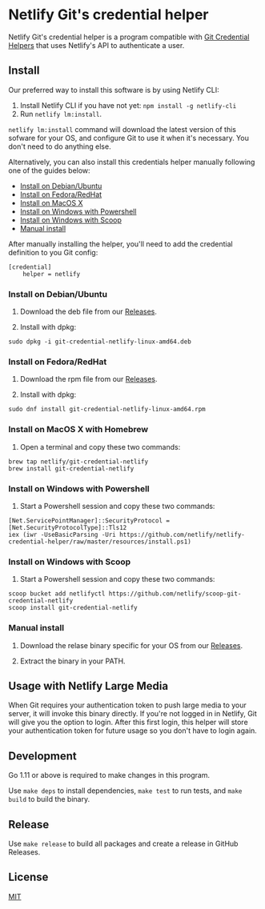 # Netlify Git's credential helper

Netlify Git's credential helper is a program compatible with [Git Credential Helpers](https://git-scm.com/docs/gitcredentials)
that uses Netlify's API to authenticate a user.

## Install

Our preferred way to install this software is by using Netlify CLI:

1. Install Netlify CLI if you have not yet: `npm install -g netlify-cli`
2. Run `netlify lm:install`.

`netlify lm:install` command will download the latest version of this sofware 
for your OS, and configure Git to use it when it's necessary. You don't need to
do anything else.

Alternatively, you can also install this credentials helper manually following one of the guides below:

- [Install on Debian/Ubuntu](#install-on-debianubuntu)
- [Install on Fedora/RedHat](#install-on-fedoraredhat)
- [Install on MacOS X](#install-on-macos-x-with-homebrew)
- [Install on Windows with Powershell](#install-on-windows-with-powershell)
- [Install on Windows with Scoop](#install-on-windows-with-scoop)
- [Manual install](#manual-install)

After manually installing the helper, you'll need to add the credential definition to you Git config:

```
[credential]
	helper = netlify
```

### Install on Debian/Ubuntu

1. Download the deb file from our [Releases]("https://github.com/netlify/netlify-credential-helper/releases").

2. Install with dpkg:

```
sudo dpkg -i git-credential-netlify-linux-amd64.deb
```

### Install on Fedora/RedHat

1. Download the rpm file from our [Releases]("https://github.com/netlify/netlify-credential-helper/releases").

2. Install with dpkg:

```
sudo dnf install git-credential-netlify-linux-amd64.rpm
```

### Install on MacOS X with Homebrew

1. Open a terminal and copy these two commands:

```
brew tap netlify/git-credential-netlify
brew install git-credential-netlify
```

### Install on Windows with Powershell

1. Start a Powershell session and copy these two commands:

```
[Net.ServicePointManager]::SecurityProtocol = [Net.SecurityProtocolType]::Tls12
iex (iwr -UseBasicParsing -Uri https://github.com/netlify/netlify-credential-helper/raw/master/resources/install.ps1)
```

### Install on Windows with Scoop

1. Start a Powershell session and copy these two commands:

```
scoop bucket add netlifyctl https://github.com/netlify/scoop-git-credential-netlify
scoop install git-credential-netlify
```

### Manual install

1. Download the relase binary specific for your OS from our [Releases]("https://github.com/netlify/netlify-credential-helper/releases").

2. Extract the binary in your PATH.

## Usage with Netlify Large Media

When Git requires your authentication token to push large media to your server, it will invoke this binary directly.
If you're not logged in in Netlify, Git will give you the option to login. After this first login, this helper will
store your authentication token for future usage so you don't have to login again.

## Development

Go 1.11 or above is required to make changes in this program.

Use `make deps` to install dependencies, `make test` to run tests, and `make build` to build the binary.

## Release

Use `make release` to build all packages and create a release in GitHub Releases.

## License

[MIT](./LICENSE)
